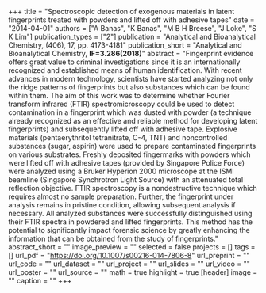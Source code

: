 +++
title = "Spectroscopic detection of exogenous materials in latent fingerprints treated with powders and lifted off with adhesive tapes"
date = "2014-04-01"
authors = ["A Banas", "K Banas", "M B H Breese", "J Loke", "S K Lim"]
publication_types = ["2"]
publication = "Analytical and Bioanalytical Chemistry, (406), 17, pp. 4173-4181"
publication_short = "Analytical and Bioanalytical Chemistry, **IF=3.286(2018)**"
abstract = "Fingerprint evidence offers great value to criminal investigations since it is an internationally recognized and established means of human identification. With recent advances in modern technology, scientists have started analyzing not only the ridge patterns of fingerprints but also substances which can be found within them. The aim of this work was to determine whether Fourier transform infrared (FTIR) spectromicroscopy could be used to detect contamination in a fingerprint which was dusted with powder (a technique already recognized as an effective and reliable method for developing latent fingerprints) and subsequently lifted off with adhesive tape. Explosive materials (pentaerythritol tetranitrate, C-4, TNT) and noncontrolled substances (sugar, aspirin) were used to prepare contaminated fingerprints on various substrates. Freshly deposited fingermarks with powders which were lifted off with adhesive tapes (provided by Singapore Police Force) were analyzed using a Bruker Hyperion 2000 microscope at the ISMI beamline (Singapore Synchrotron Light Source) with an attenuated total reflection objective. FTIR spectroscopy is a nondestructive technique which requires almost no sample preparation. Further, the fingerprint under analysis remains in pristine condition, allowing subsequent analysis if necessary. All analyzed substances were successfully distinguished using their FTIR spectra in powdered and lifted fingerprints. This method has the potential to significantly impact forensic science by greatly enhancing the information that can be obtained from the study of fingerprints."
abstract_short = ""
image_preview = ""
selected = false
projects = []
tags = []
url_pdf = "https://doi.org/10.1007/s00216-014-7806-8"
url_preprint = ""
url_code = ""
url_dataset = ""
url_project = ""
url_slides = ""
url_video = ""
url_poster = ""
url_source = ""
math = true
highlight = true
[header]
image = ""
caption = ""
+++
